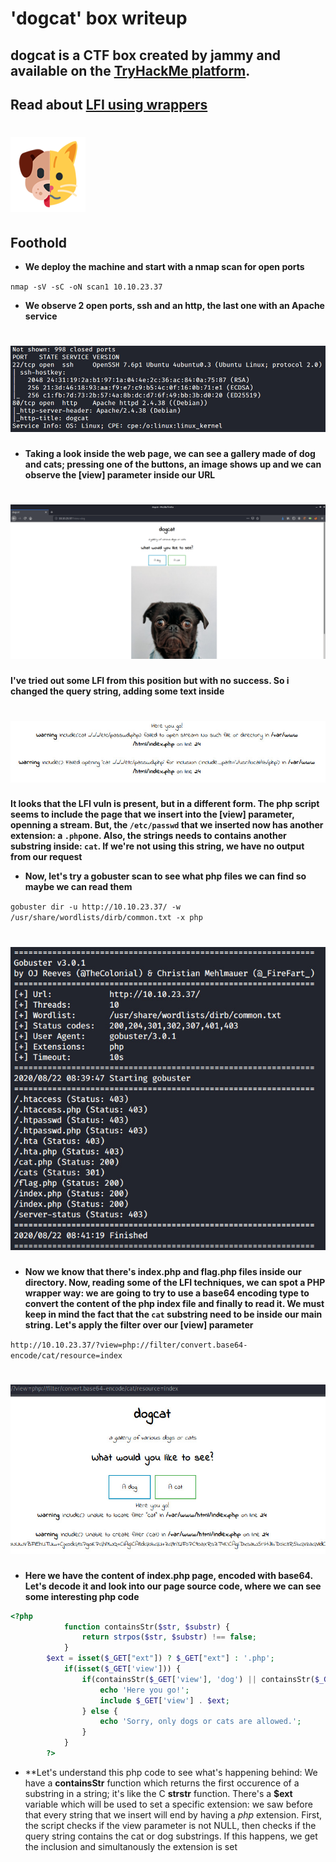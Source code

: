 # 'dogcat' box writeup
## dogcat is a CTF box created by jammy and available on the [TryHackMe platform](https://tryhackme.com).
## Read about [LFI using wrappers](https://github.com/swisskyrepo/PayloadsAllTheThings/tree/master/File%20Inclusion#wrapper-phpfilter)

# ![bg](images/background.png?raw=true "Title")

## Foothold
+ **We deploy the machine and start with a nmap scan for open ports**

``nmap -sV -sC -oN scan1 10.10.23.37``

+ **We observe 2 open ports, ssh and an http, the last one with an Apache service**

# ![h](images/nmapp.jpg?raw=true "dog")

+ **Taking a look inside the web page, we can see a gallery made of dog and cats; pressing one of the buttons, an image shows up and we can observe the [view] parameter inside our URL**

# ![h](images/webpage.png?raw=true "dog")

**I've tried out some LFI from this position but with no success. So i changed the query string, adding some text inside**

# ![h](images/triedo2.jpg?raw=true "dog")

**It looks that the LFI vuln is present, but in a different form. The php script seems to include the page that we insert into the [view] parameter, openning a stream. But, the ``/etc/passwd`` that we inserted now has another extension: a ``.php``one. Also, the strings needs to contains another substring inside: ``cat``. If we're not using this string, we have no output from our request**


+ **Now, let's try a gobuster scan to see what php files we can find so maybe we can read them**

``gobuster dir -u http://10.10.23.37/ -w /usr/share/wordlists/dirb/common.txt -x php``

# ![h](images/gobusto.jpg?raw=true "dog")

+ **Now we know that there's index.php and flag.php files inside our directory. Now, reading some of the LFI techniques, we can spot a PHP wrapper way: we are going to try to use a base64 encoding type to convert the content of the php index file and finally to read it. We must keep in mind the fact that the ``cat`` substring need to be inside our main string. Let's apply the filter over our [view] parameter**

``http://10.10.23.37/?view=php://filter/convert.base64-encode/cat/resource=index``

# ![h](images/index.jpg?raw=true "dog")

+ **Here we have the content of index.php page, encoded with base64. Let's decode it and look into our page source code, where we can see some interesting php code**

```php
<?php
            function containsStr($str, $substr) {
                return strpos($str, $substr) !== false;
            }
	    $ext = isset($_GET["ext"]) ? $_GET["ext"] : '.php';
            if(isset($_GET['view'])) {
                if(containsStr($_GET['view'], 'dog') || containsStr($_GET['view'], 'cat')) {
                    echo 'Here you go!';
                    include $_GET['view'] . $ext;
                } else {
                    echo 'Sorry, only dogs or cats are allowed.';
                }
            }
        ?>
```

+ **Let's understand this php code to see what's happening behind: 
We have a **containsStr** function which returns the first occurence of a substring in a string; it's like the C **strstr** function.
There's a **$ext** variable which will be used to set a specific extension: we saw before that every string that we insert will end by having a *php* extension.
First, the script checks if the view parameter is not NULL, then checks if the query string contains the cat or dog substrings. If this happens, we get the inclusion and simultanously the extension is set


